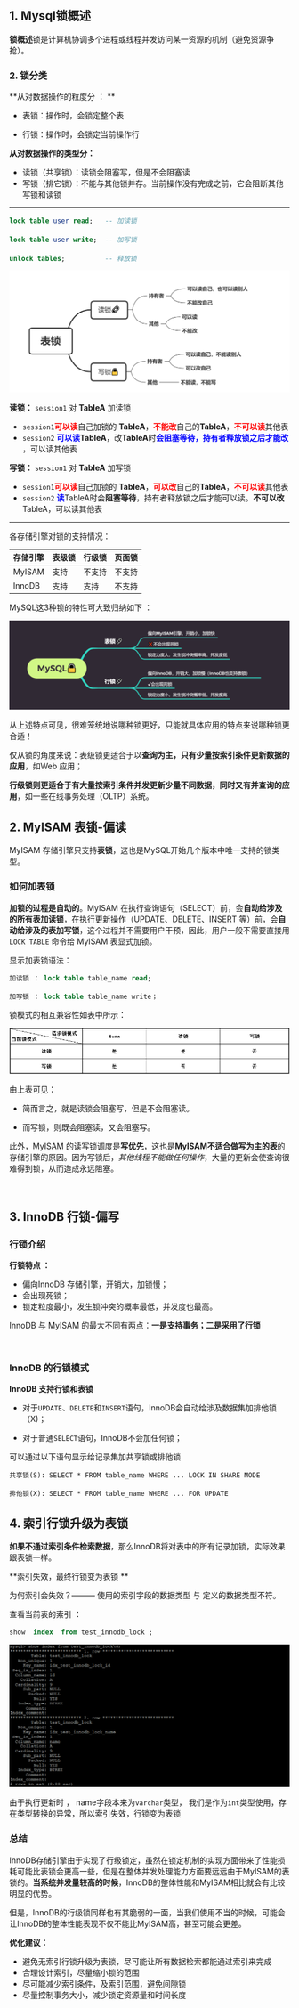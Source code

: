 ## 1. Mysql锁概述

**锁概述**锁是计算机协调多个进程或线程并发访问某一资源的机制（避免资源争抢）。

### 2. 锁分类

**从对数据操作的粒度分 ： **

- 表锁：操作时，会锁定整个表

- 行锁：操作时，会锁定当前操作行

**从对数据操作的类型分：**

- 读锁（共享锁）：读锁会阻塞写，但是不会阻塞读
- 写锁（排它锁）：不能与其他锁并存。当前操作没有完成之前，它会阻断其他写锁和读锁

------------

```sql
lock table user read;   -- 加读锁

lock table user write;  -- 加写锁

unlock tables;          -- 释放锁
```

![image-20201008111141771](4.MySQL锁.assets/image-20201008111141771.png)

**读锁：** `session1` 对 **TableA** 加读锁

- `session1`<font color = red>**可以读**</font>自己加锁的 **TableA**，<font color = red>**不能改**</font>自己的**TableA**，<font color = red>**不可以读**</font>其他表
- `session2` <font color = blue>**可以读**</font>**TableA**，改**TableA**时<font color = blue>**会阻塞等待，持有者释放锁之后才能改**</font> ，可以读其他表

**写锁：** `session1` 对 **TableA** 加写锁

- `session1`<font color = red>**可以读**</font>自己加锁的 **TableA**，<font color = red>**可以改**</font>自己的**TableA**，<font color = red>**不可以读**</font>其他表
- `session2` <font color = blue>**读**</font>TableA时会**阻塞等待**，持有者释放锁之后才能可以读。**不可以改**TableA，可以读其他表

---------------

各存储引擎对锁的支持情况：

| 存储引擎 | 表级锁 | 行级锁 | 页面锁 |
| -------- | ------ | ------ | ------ |
| MyISAM   | 支持   | 不支持 | 不支持 |
| InnoDB   | 支持   | 支持   | 不支持 |

MySQL这3种锁的特性可大致归纳如下 ：

![image-20200824163558057](4.MySQL锁.assets/image-20200824163558057.png)

从上述特点可见，很难笼统地说哪种锁更好，只能就具体应用的特点来说哪种锁更合适！

仅从锁的角度来说：表级锁更适合于以**查询为主，只有少量按索引条件更新数据的应用**，如Web 应用；

**行级锁则更适合于有大量按索引条件并发更新少量不同数据，同时又有并查询的应用**，如一些在线事务处理（OLTP）系统。



## 2. MyISAM 表锁-偏读

MyISAM 存储引擎只支持**表锁**，这也是MySQL开始几个版本中唯一支持的锁类型。

### 如何加表锁

**加锁的过程是自动的**。MyISAM 在执行查询语句（SELECT）前，会**自动给涉及的所有表加读锁**，在执行更新操作（UPDATE、DELETE、INSERT 等）前，会**自动给涉及的表加写锁**，这个过程并不需要用户干预，因此，用户一般不需要直接用 `LOCK TABLE` 命令给 MyISAM 表显式加锁。

显示加表锁语法：

```SQL
加读锁 ： lock table table_name read;

加写锁 ： lock table table_name write；
```

锁模式的相互兼容性如表中所示：

![1553905621992](4.MySQL锁.assets/1553905621992.png)

由上表可见： 

- 简而言之，就是读锁会阻塞写，但是不会阻塞读。

- 而写锁，则既会阻塞读，又会阻塞写。

此外，MyISAM 的读写锁调度是**写优先**，这也是**MyISAM不适合做写为主的表**的存储引擎的原因。因为写锁后，*其他线程不能做任何操作*，大量的更新会使查询很难得到锁，从而造成永远阻塞。

<br>

## 3. InnoDB 行锁-偏写

###  行锁介绍

**行锁特点 ：** 

- 偏向InnoDB 存储引擎，开销大，加锁慢；
- 会出现死锁；
- 锁定粒度最小，发生锁冲突的概率最低，并发度也最高。

InnoDB 与 MyISAM 的最大不同有两点：**一是支持事务；二是采用了行锁**

<br>

### InnoDB 的行锁模式

**InnoDB 支持行锁和表锁**

- 对于`UPDATE`、`DELETE`和`INSERT`语句，InnoDB会自动给涉及数据集加排他锁（X)；

- 对于普通`SELECT`语句，InnoDB不会加任何锁；

可以通过以下语句显示给记录集加共享锁或排他锁 

```
共享锁(S): SELECT * FROM table_name WHERE ... LOCK IN SHARE MODE

排他锁(X): SELECT * FROM table_name WHERE ... FOR UPDATE
```



## 4. 索引行锁升级为表锁

**如果不通过索引条件检索数据**，那么InnoDB将对表中的所有记录加锁，实际效果跟表锁一样。

**索引失效，最终行锁变为表锁 **

为何索引会失效？——— 使用的索引字段的数据类型 与 定义的数据类型不符。

查看当前表的索引 ： 

```sql
show  index  from test_innodb_lock ;
```

![1554385956215](4.MySQL锁.assets/1554385956215.png) 

由于执行更新时 ， name字段本来为`varchar`类型， 我们是作为`int`类型使用，存在类型转换的异常，所以索引失效，行锁变为表锁



### 总结

InnoDB存储引擎由于实现了行级锁定，虽然在锁定机制的实现方面带来了性能损耗可能比表锁会更高一些，但是在整体并发处理能力方面要远远由于MyISAM的表锁的。**当系统并发量较高的时候**，InnoDB的整体性能和MyISAM相比就会有比较明显的优势。

但是，InnoDB的行级锁同样也有其脆弱的一面，当我们使用不当的时候，可能会让InnoDB的整体性能表现不仅不能比MyISAM高，甚至可能会更差。

**优化建议：**

- 避免无索引行锁升级为表锁，尽可能让所有数据检索都能通过索引来完成
- 合理设计索引，尽量缩小锁的范围
- 尽可能减少索引条件，及索引范围，避免间隙锁
- 尽量控制事务大小，减少锁定资源量和时间长度

